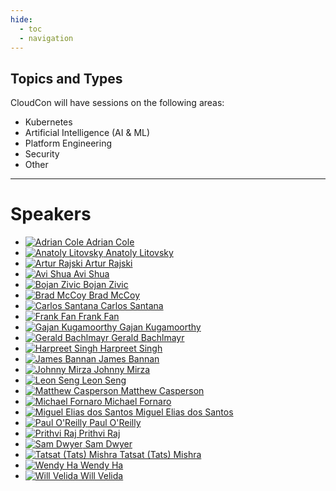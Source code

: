 ```yaml
---
hide:
  - toc
  - navigation
---
```


## Topics and Types

CloudCon will have sessions on the following areas:

* Kubernetes
* Artificial Intelligence (AI & ML)
* Platform Engineering
* Security
* Other

---

# Speakers

<div class="grid cards" markdown>

- [![Adrian Cole](images/speakers/headshots/AdrianCole.png) Adrian Cole](abstracts/AdrianCole.md)
- [![Anatoly Litovsky](images/speakers/headshots/AnatolyLitovsky.png) Anatoly Litovsky](abstracts/AnatolyLitovsky.md)
- [![Artur Rajski](images/speakers/headshots/ArturRajski.png) Artur Rajski](abstracts/ArturRajski.md)
- [![Avi Shua](images/speakers/headshots/AviShua.png) Avi Shua](abstracts/AviShua.md)
- [![Bojan Zivic](images/speakers/headshots/BojanZivic.png) Bojan Zivic](abstracts/BojanZivic.md)
- [![Brad McCoy](images/speakers/headshots/BradMcCoy.png) Brad McCoy](abstracts/BradMcCoy.md)
- [![Carlos Santana](images/speakers/headshots/CarlosSantana.png) Carlos Santana](abstracts/CarlosSantana.md)
- [![Frank Fan](images/speakers/headshots/FrankFan.png) Frank Fan](abstracts/FrankFan.md)
- [![Gajan Kugamoorthy](images/speakers/headshots/GajanKugamoorthy.png) Gajan Kugamoorthy](abstracts/GajanKugamoorthy.md)
- [![Gerald Bachlmayr](images/speakers/headshots/GeraldBachlmayr.png) Gerald Bachlmayr](abstracts/GeraldBachlmayr.md)
- [![Harpreet Singh](images/speakers/headshots/HarpreetSingh.png) Harpreet Singh](abstracts/HarpreetSingh.md)
- [![James Bannan](images/speakers/headshots/JamesBannan.png) James Bannan](abstracts/JamesBannan.md)
- [![Johnny Mirza](images/speakers/headshots/JohnnyMirza.png) Johnny Mirza](abstracts/JohnnyMirza.md)
- [![Leon Seng](images/speakers/headshots/LeonSeng.png) Leon Seng](abstracts/LeonSeng.md)
- [![Matthew Casperson](images/speakers/headshots/MatthewCasperson.png) Matthew Casperson](abstracts/MatthewCasperson.md)
- [![Michael Fornaro](images/speakers/headshots/MichaelFornaro.png) Michael Fornaro](abstracts/MichaelFornaro.md)
- [![Miguel Elias dos Santos](images/speakers/headshots/MiguelEliasdosSantos.png) Miguel Elias dos Santos](abstracts/MiguelEliasdosSantos.md)
- [![Paul O'Reilly](images/speakers/headshots/PaulOReilly.png) Paul O'Reilly](abstracts/PaulOReilly.md)
- [![Prithvi Raj](images/speakers/headshots/PrithviRaj.png) Prithvi Raj](abstracts/PrithviRaj.md)
- [![Sam Dwyer](images/speakers/headshots/SamDwyer.png) Sam Dwyer](abstracts/SamDwyer.md)
- [![Tatsat (Tats) Mishra](images/speakers/headshots/TatsatMishra.png) Tatsat (Tats) Mishra](abstracts/TatsatMishra.md)
- [![Wendy Ha](images/speakers/headshots/WendyHa.png) Wendy Ha](abstracts/WendyHa.md)
- [![Will Velida](images/speakers/headshots/WillVelida.png) Will Velida](abstracts/WillVelida.md)

</div>